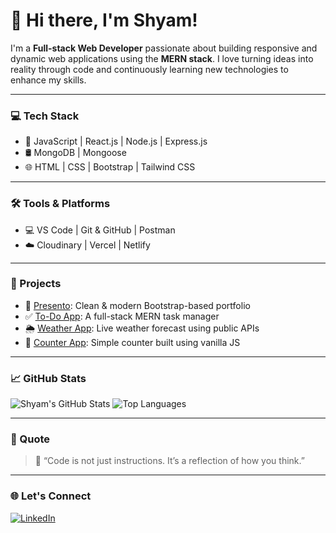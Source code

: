 # 👋 Hi there, I'm Shyam!

I'm a **Full-stack Web Developer** passionate about building responsive and dynamic web applications using the **MERN stack**. I love turning ideas into reality through code and continuously learning new technologies to enhance my skills.

---

### 💻 Tech Stack
- 🚀 JavaScript | React.js | Node.js | Express.js
- 🛢️ MongoDB | Mongoose
- 🌐 HTML | CSS | Bootstrap | Tailwind CSS

---

### 🛠 Tools & Platforms
- 💻 VS Code | Git & GitHub | Postman
- ☁️ Cloudinary | Vercel | Netlify

---

### 📌 Projects
- 🎯 [Presento](https://github.com/yourusername/presento): Clean & modern Bootstrap-based portfolio  
- ✅ [To-Do App](https://github.com/yourusername/todo-app): A full-stack MERN task manager  
- 🌦️ [Weather App](https://github.com/yourusername/weather-app): Live weather forecast using public APIs  
- 🧮 [Counter App](https://github.com/yourusername/counter-app): Simple counter built using vanilla JS

---

### 📈 GitHub Stats

![Shyam's GitHub Stats](https://github-readme-stats.vercel.app/api?username=Shyam-Dev-12&show_icons=true&theme=radical)
![Top Languages](https://github-readme-stats.vercel.app/api/top-langs/?username=Shyam-Dev-12&layout=compact&theme=radical)

---

### 💬 Quote
> 💭 “Code is not just instructions. It’s a reflection of how you think.”

---

### 🌐 Let's Connect

[![LinkedIn](https://img.shields.io/badge/LinkedIn-blue?logo=linkedin&style=for-the-badge)](https://linkedin.com/in/shyam-12AF)  
